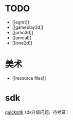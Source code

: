 # TODO
- [[egret]]
- [[gameplay3d]]
- [[urho3d]]
- [[unreal]]
- [[love2d]]

# 美术
- [[resource files]]

# sdk
[quicksdk](http://www.quicksdk.net/index.html) sdk升级问题，待考证！